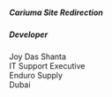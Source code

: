 ##### Cariuma Site Redirection

##### Developer
Joy Das Shanta<br>
IT Support Executive<br>
Enduro Supply<br>
Dubai